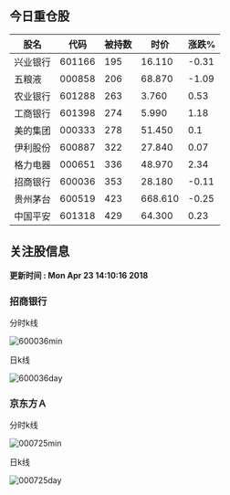 
## 今日重仓股 

|股名|代码|被持数|时价|涨跌%|
|---|---|---|---|---|
|兴业银行|601166|195|16.110|-0.31|
|五粮液|000858|206|68.870|-1.09|
|农业银行|601288|263|3.760|0.53|
|工商银行|601398|274|5.990|1.18|
|美的集团|000333|278|51.450|0.1|
|伊利股份|600887|322|27.840|0.07|
|格力电器|000651|336|48.970|2.34|
|招商银行|600036|353|28.180|-0.11|
|贵州茅台|600519|423|668.610|-0.25|
|中国平安|601318|429|64.300|0.23|

## 关注股信息
**更新时间 : Mon Apr 23 14:10:16 2018**
### 招商银行 
分时k线

![600036min](http://image.sinajs.cn/newchart/min/n/sh600036.gif)

日k线

![600036day](http://image.sinajs.cn/newchart/daily/n/sh600036.gif)

### 京东方Ａ 
分时k线

![000725min](http://image.sinajs.cn/newchart/min/n/sz000725.gif)

日k线

![000725day](http://image.sinajs.cn/newchart/daily/n/sz000725.gif)
